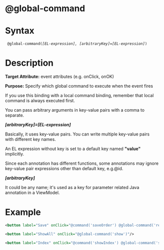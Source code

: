 # @global-command

Syntax
======

` @global-command(`*`[EL-expression], [arbitraryKey]=[EL-expression]`*`) `

Description
===========

**Target Attribute:** event attributes (e.g. onClick, onOK)

**Purpose:** Specify which global command to execute when the event fires

If you use this binding with a local command binding, remember that local command is always executed first.

You can pass arbitrary arguments in key-value pairs with a comma to separate.

***[arbitraryKey]=[EL-expression]***

Basically, it uses key-value pairs. You can write multiple key-value pairs with different key names.

An EL expression without key is set to a default key named **"value"** implicitly.

Since each annotation has different functions, some annotations may ignore key-value pair expressions other than default key, e.g.@id.

***[arbitraryKey]***

It could be any name; it's used as a key for parameter related Java annotation in a ViewModel.

Example
=======

```xml
<button label="Save" onClick="@command('saveOrder') @global-command('refresh')"/>

<button label="ShowAll" onClick="@global-command('show')"/>

<button label="Index" onClick="@command('showIndex') @global-command('showIndex', index=10, keyword='myKeyword')"/>
```
